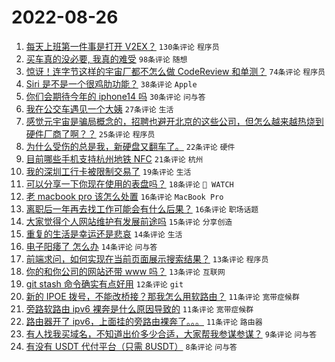 # 2022-08-26

1. [每天上班第一件事是打开 V2EX？](https://www.v2ex.com/t/875501) `130条评论` `程序员`
1. [买车真的没必要, 我真的难受](https://www.v2ex.com/t/875520) `98条评论` `随想`
1. [惊讶！连字节这样的宇宙厂都不怎么做 CodeReview 和单测？](https://www.v2ex.com/t/875493) `74条评论` `程序员`
1. [Siri 是不是一个很鸡肋功能？](https://www.v2ex.com/t/875568) `38条评论` `Apple`
1. [你们会期待今年的 iphone14 吗](https://www.v2ex.com/t/875562) `30条评论` `问与答`
1. [我在公交车遇见一个大姨](https://www.v2ex.com/t/875539) `27条评论` `生活`
1. [感觉元宇宙是骗局概念的，招聘也避开北京的这些公司，但怎么越来越热烧到硬件厂商了啊？？](https://www.v2ex.com/t/875575) `25条评论` `程序员`
1. [为什么受伤的总是我，新硬盘又翻车了。](https://www.v2ex.com/t/875543) `22条评论` `硬件`
1. [目前哪些手机支持杭州地铁 NFC](https://www.v2ex.com/t/875577) `21条评论` `杭州`
1. [我的深圳工行卡被限制交易了](https://www.v2ex.com/t/875517) `19条评论` `生活`
1. [可以分享一下你现在使用的表盘吗？](https://www.v2ex.com/t/875533) `18条评论` ` WATCH`
1. [老 macbook pro 该怎么处置](https://www.v2ex.com/t/875553) `16条评论` `MacBook Pro`
1. [离职后一年再去找工作可能会有什么后果？](https://www.v2ex.com/t/875488) `16条评论` `职场话题`
1. [大家觉得个人网站维护有发展前途吗](https://www.v2ex.com/t/875552) `15条评论` `分享创造`
1. [重复的生活是幸运还是悲哀](https://www.v2ex.com/t/875550) `14条评论` `生活`
1. [电子阳痿了 怎么办](https://www.v2ex.com/t/875524) `14条评论` `问与答`
1. [前端求问，如何实现在当前页面展示搜索结果？](https://www.v2ex.com/t/875535) `13条评论` `程序员`
1. [你的和你公司的网站还带 www 吗？](https://www.v2ex.com/t/875481) `13条评论` `互联网`
1. [git stash 命令确实有点好用](https://www.v2ex.com/t/875573) `12条评论` `git`
1. [新的 IPOE 拨号，不能改桥接？那我怎么用软路由？](https://www.v2ex.com/t/875574) `11条评论` `宽带症候群`
1. [旁路软路由 ipv6 裸奔是什么原因导致的](https://www.v2ex.com/t/875570) `11条评论` `宽带症候群`
1. [路由器开了 ipv6，上面挂的旁路由裸奔了。。。](https://www.v2ex.com/t/875489) `11条评论` `路由器`
1. [有人找我买域名，不知道出价多少合适，大家帮我参谋参谋？](https://www.v2ex.com/t/875597) `9条评论` `问与答`
1. [有没有 USDT 代付平台（只需 8USDT）](https://www.v2ex.com/t/875521) `8条评论` `问与答`
